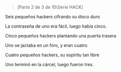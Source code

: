 >[Parte 2 de 3 de 10\Serie HACK]

 Seis pequeños hackers cifrando su disco duro

 La contraseña de uno era fácil, luego había cinco.

 Cinco pequeños hackers plantando una puerta trasera

 Uno se jactaba en un foro, y eran cuatro.

 Cuatro pequeños hackers, su espíritu tan libre

 Uno terminó en la cárcel, luego fueron tres.
